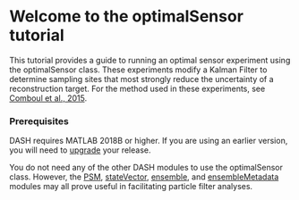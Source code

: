 # Welcome to the optimalSensor tutorial

This tutorial provides a guide to running an optimal sensor experiment using the optimalSensor class. These experiments modify a Kalman Filter to determine sampling sites that most strongly reduce the uncertainty of a reconstruction target. For the method used in these experiments, see [Comboul et al., 2015](https://doi.org/10.1175/JCLI-D-14-00802.1).

### Prerequisites

DASH requires MATLAB 2018B or higher. If you are using an earlier version, you will need to [upgrade](https://www.mathworks.com/help/install/ug/upgrade-matlab-release.html) your release.

You do not need any of the other DASH modules to use the optimalSensor class. However, the [PSM](..\psm\welcome), [stateVector](..\stateVector\welcome), [ensemble](..\ensemble\welcome), and [ensembleMetadata](..\ensembleMetadata\welcome) modules may all prove useful in facilitating particle filter analyses.

